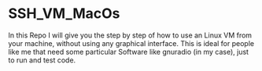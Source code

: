 # SSH_VM_MacOs
In this Repo I will give you the step by step of how to use an Linux VM from your machine, without using any graphical interface. This is ideal for people like me that need some particular Software like gnuradio (in my case), just to run and test code.  
